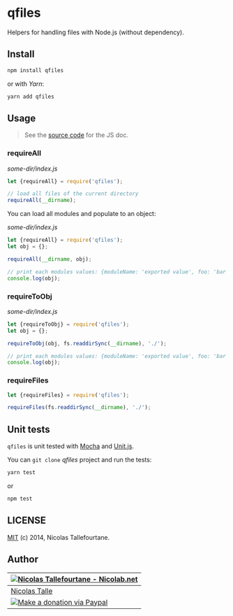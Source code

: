 # qfiles

Helpers for handling files with Node.js (without dependency).

## Install

```sh
npm install qfiles
```

or with _Yarn_:

```sh
yarn add qfiles
```

## Usage

> See the [source code](https://github.com/Nicolab/qfiles.js/blob/master/src/index.js) for the JS doc.

### requireAll

_some-dir/index.js_

```js
let {requireAll} = require('qfiles');

// load all files of the current directory
requireAll(__dirname);
```

You can load all modules and populate to an object:

_some-dir/index.js_

```js
let {requireAll} = require('qfiles');
let obj = {};

requireAll(__dirname, obj);

// print each modules values: {moduleName: 'exported value', foo: 'bar', ...}
console.log(obj);
```

### requireToObj

_some-dir/index.js_

```js
let {requireToObj} = require('qfiles');
let obj = {};

requireToObj(obj, fs.readdirSync(__dirname), './');

// print each modules values: {moduleName: 'exported value', foo: 'bar', ...}
console.log(obj);
```

### requireFiles

```js
let {requireFiles} = require('qfiles');

requireFiles(fs.readdirSync(__dirname), './');
```

## Unit tests

`qfiles` is unit tested with [Mocha](https://mochajs.org) and [Unit.js](https://unitjs.com).

You can `git clone` _qfiles_ project and run the tests:

```sh
yarn test
```

or

```sh
npm test
```

## LICENSE

[MIT](https://github.com/Nicolab/qfiles.js/blob/master/LICENSE) (c) 2014, Nicolas Tallefourtane.

## Author

| [![Nicolas Tallefourtane - Nicolab.net](https://www.gravatar.com/avatar/d7dd0f4769f3aa48a3ecb308f0b457fc?s=64)](http://nicolab.net) |
|---|
| [Nicolas Talle](https://nicolab.net) |
| [![Make a donation via Paypal](https://www.paypalobjects.com/en_US/i/btn/btn_donate_SM.gif)](https://www.paypal.com/cgi-bin/webscr?cmd=_s-xclick&hosted_button_id=PGRH4ZXP36GUC) |
